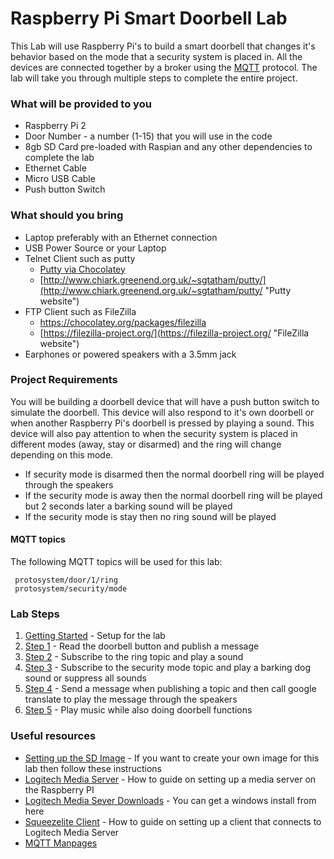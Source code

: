 # Raspberry Pi Smart Doorbell Lab
This Lab will use Raspberry Pi's to build a smart doorbell that changes it's behavior based on the mode that a security system is placed in.  All the devices are connected together by a broker using the [MQTT](http://mqtt.org/ "MQTT") protocol.  The lab will take you through multiple steps to complete the entire project.  

### What will be provided to you
- Raspberry Pi 2
- Door Number - a number (1-15) that you will use in the code
- 8gb SD Card pre-loaded with Raspian and any other dependencies to complete the lab
- Ethernet Cable
- Micro USB Cable
- Push button Switch

### What should you bring
- Laptop preferably with an Ethernet connection
- USB Power Source or your Laptop
- Telnet Client such as putty
	- [Putty via Chocolatey](https://chocolatey.org/packages/putty "Putty via Chocolatey")
	- [http://www.chiark.greenend.org.uk/~sgtatham/putty/](http://www.chiark.greenend.org.uk/~sgtatham/putty/ "Putty website")   
- FTP Client such as FileZilla
	- [https://chocolatey.org/packages/filezilla ](https://chocolatey.org/packages/filezilla  "FileZilla via Chocolatey")
	- [https://filezilla-project.org/](https://filezilla-project.org/ "FileZilla website")
- Earphones or powered speakers with a 3.5mm jack

### Project Requirements
You will be building a doorbell device that will have a push button switch to simulate the doorbell.  This device will also respond to it's own doorbell or when another Raspberry Pi's doorbell is pressed by playing a sound.  This device will also pay attention to when the security system is placed in different modes (away, stay or disarmed) and the ring will change depending on this mode.


- If security mode is disarmed then the normal doorbell ring will be played through the speakers
- If the security mode is away then the normal doorbell ring will be played but 2 seconds later a barking sound will be played
- If the security mode is stay then no ring sound will be played

#### MQTT topics
The following MQTT topics will be used for this lab:
	
     protosystem/door/1/ring
     protosystem/security/mode


### Lab Steps
1. [Getting Started](GettingStarted.md) - Setup for the lab
2. [Step 1](Step1.md) - Read the doorbell button and publish a message
3. [Step 2](Step2.md) - Subscribe to the ring topic and play a sound
4. [Step 3](Step3.md) - Subscribe to the security mode topic and play a barking dog sound or suppress all sounds
5. [Step 4](Step4.md) - Send a message when publishing a topic and then call google translate to play the message through the speakers
6. [Step 5](Step5.md) - Play music while also doing doorbell functions

### Useful resources
- [Setting up the SD Image](SetupSDImage.md) - If you want to create your own image for this lab then follow these instructions
- [Logitech Media Server](http://allthingspi.webspace.virginmedia.com/lms.php) - How to guide on setting up a media server on the Raspberry PI
- [Logitech Media Sever Downloads](http://downloads.slimdevices.com/nightly/?ver=7.7) - You can get a windows install from here
- [Squeezelite Client](http://www.gerrelt.nl/RaspberryPi/wordpress/tutorial-installing-squeezelite-player-on-raspbian/) - How to guide on setting up a client that connects to Logitech Media Server
- [MQTT Manpages](http://mosquitto.org/man/mqtt-7.html)